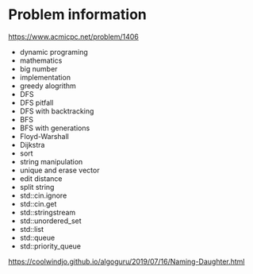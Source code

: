 # Problem information

<https://www.acmicpc.net/problem/1406>

- dynamic programing
- mathematics
- big number
- implementation
- greedy alogrithm
- DFS
- DFS pitfall
- DFS with backtracking
- BFS
- BFS with generations
- Floyd-Warshall
- Dijkstra
- sort
- string manipulation
- unique and erase vector
- edit distance
- split string
- std::cin.ignore
- std::cin.get
- std::stringstream
- std::unordered_set
- std::list
- std::queue
- std::priority_queue

<https://coolwindjo.github.io/algoguru/2019/07/16/Naming-Daughter.html>
